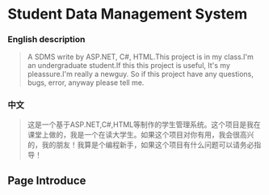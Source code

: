 # Student Data Management System
### English description
> A SDMS write by ASP.NET, C#, HTML.This project is in my class.I'm an undergraduate student.If this this project is useful, It's my pleassure.I'm really a newguy. So if this project have any questions, bugs, error, anyway please tell me.
### 中文
> 这是一个基于ASP.NET,C#,HTML等制作的学生管理系统。这个项目是我在课堂上做的，我是一个在读大学生。如果这个项目对你有用，我会很高兴的，我的朋友！我算是个编程新手，如果这个项目有什么问题可以请务必指导！

## Page Introduce
> 
